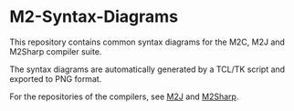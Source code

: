 # M2-Syntax-Diagrams

This repository contains common syntax diagrams for the M2C, M2J and M2Sharp compiler suite.

The syntax diagrams are automatically generated by a TCL/TK script and exported to PNG format.

For the repositories of the compilers, see [M2J](https://github.com/m2sf/m2j) and [M2Sharp](https://github.com/m2sf/m2sharp).

